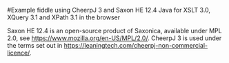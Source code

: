 #Example fiddle using CheerpJ 3 and Saxon HE 12.4 Java for XSLT 3.0, XQuery 3.1 and XPath 3.1 in the browser

Saxon HE 12.4 is an open-source product of Saxonica, available under MPL 2.0, see https://www.mozilla.org/en-US/MPL/2.0/.
CheerpJ 3 is used under the terms set out in https://leaningtech.com/cheerpj-non-commercial-licence/.